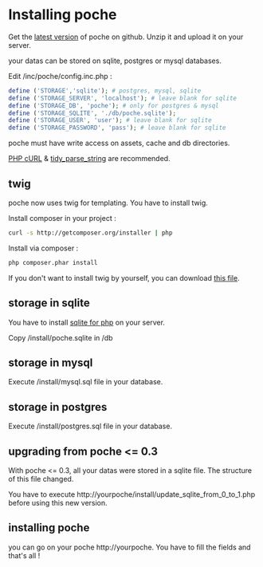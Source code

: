 # Installing poche

Get the [latest version](https://github.com/inthepoche/poche/archive/1.0-beta1.zip) of poche on github. Unzip it and upload it on your server.

your datas can be stored on sqlite, postgres or mysql databases.

Edit /inc/poche/config.inc.php :

```php
define ('STORAGE','sqlite'); # postgres, mysql, sqlite
define ('STORAGE_SERVER', 'localhost'); # leave blank for sqlite
define ('STORAGE_DB', 'poche'); # only for postgres & mysql
define ('STORAGE_SQLITE', './db/poche.sqlite');
define ('STORAGE_USER', 'user'); # leave blank for sqlite
define ('STORAGE_PASSWORD', 'pass'); # leave blank for sqlite
```

poche must have write access on assets, cache and db directories.

[PHP cURL](http://www.php.net/manual/en/book.curl.php) & [tidy_parse_string](http://www.php.net/manual/en/tidy.parsestring.php) are recommended.

## twig
poche now uses twig for templating. You have to install twig. 

Install composer in your project : 
```bash
curl -s http://getcomposer.org/installer | php
```
Install via composer : 
```bash
php composer.phar install
```

If you don't want to install twig by yourself, you can download [this file](http://static.inthepoche.com/files/poche-1.0-latest-with-twig.zip).

## storage in sqlite 
You have to install [sqlite for php](http://www.php.net/manual/en/book.sqlite.php) on your server.

Copy /install/poche.sqlite in /db

## storage in mysql
Execute /install/mysql.sql file in your database.

## storage in postgres 
Execute /install/postgres.sql file in your database.

## upgrading from poche <= 0.3
With poche <= 0.3, all your datas were stored in a sqlite file. The structure of this file changed. 

You have to execute http://yourpoche/install/update_sqlite_from_0_to_1.php before using this new version.

## installing poche
you can go on your poche http://yourpoche. You have to fill the fields and that's all !